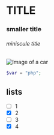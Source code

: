 # TITLE
### smaller title
###### miniscule title

![Image of a car](https://www.carscoops.com/wp-content/uploads/2016/11/1987-bmw-m3-0.jpg)


```php
$var = "php";
```
## lists
- [ ] 1
- [x] 2
- [ ] 3
- [x] 4
